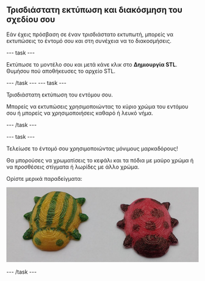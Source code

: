 ## Τρισδιάστατη εκτύπωση και διακόσμηση του σχεδίου σου

Εάν έχεις πρόσβαση σε έναν τρισδιάστατο εκτυπωτή, μπορείς να εκτυπώσεις το έντομό σου και στη συνέχεια να το διακοσμήσεις.

--- task ---

Εκτύπωσε το μοντέλο σου και μετά κάνε κλικ στο **Δημιουργία STL**. Θυμήσου πού αποθήκευσες το αρχείο STL.

--- /task --- --- task ---

Τρισδιάστατη εκτύπωση του εντόμου σου.

Μπορείς να εκτυπώσεις χρησιμοποιώντας το κύριο χρώμα του εντόμου σου ή μπορείς να χρησιμοποιήσεις καθαρό ή λευκό νήμα.

--- /task ---

--- task ---

Τελείωσε το έντομό σου χρησιμοποιώντας μόνιμους μαρκαδόρους!

Θα μπορούσες να χρωματίσεις το κεφάλι και τα πόδια με μαύρο χρώμα ή να προσθέσεις στίγματα ή λωρίδες με άλλο χρώμα.

Ορίστε μερικά παραδείγματα:

![στιγμιότυπο οθόνης](images/bug-decorated.png)

--- /task ---

 




  
